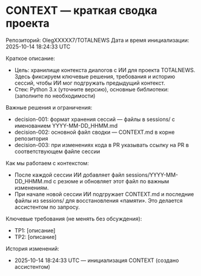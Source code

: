 # CONTEXT — краткая сводка проекта

Репозиторий: OlegXXXXX7/TOTALNEWS
Дата и время инициализации: 2025-10-14 18:24:33 UTC

Краткое описание:
- Цель: хранилище контекста диалогов с ИИ для проекта TOTALNEWS. Здесь фиксируем ключевые решения, требования и историю сессий, чтобы ИИ мог подгружать предыдущий контекст.
- Стек: Python 3.x (уточните версию), основные библиотеки: (заполните по необходимости)

Важные решения и ограничения:
- decision-001: формат хранения сессий — файлы в sessions/ с именованием YYYY-MM-DD_HHMM.md
- decision-002: основной файл сводки — CONTEXT.md в корне репозитория
- decision-003: при изменениях кода в PR указывать ссылку на PR в соответствующем файле сессии

Как мы работаем с контекстом:
- После каждой сессии ИИ добавляет файл sessions/YYYY-MM-DD_HHMM.md с резюме и обновляет этот файл по важным изменениям.
- При начале новой сессии ИИ подгружает CONTEXT.md и последние файлы из sessions/ для восстановления «памяти». Это делается ассистентом по запросу.

Ключевые требования (не менять без обсуждения):
- ТР1: [описание]
- ТР2: [описание]

История изменений:
- 2025-10-14 18:24:33 UTC — инициализация CONTEXT (создано ассистентом)